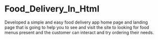 # Food_Delivery_In_Html

Developed a simple and easy food delivery app home page and landing page that is going to help you to see and visit the site to looking for food menus present and the customer can interact and try ordering their needs.




